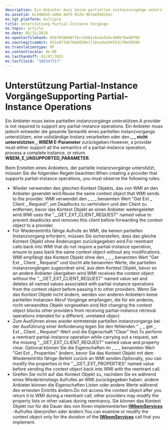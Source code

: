 ```yaml
---
description: Ein Anbieter muss keine partiellen instanzvorgänge unterstützen. Ein Anbieter muss jedoch entweder die gesamte Semantik eines partiellen instanzvorgangs unterstützen, eine vollständige Instanz verarbeiten oder den \_ nicht unterstützten WBEM E-Parameter zurückgeben \_ \_ .
ms.assetid: bc498655-ad6d-44f5-912d-9b7ee95825ec
ms.tgt_platform: multiple
title: Unterstützung Partial-Instance Vorgänge
ms.topic: article
ms.date: 05/31/2018
ms.openlocfilehash: 05bf656688ffbcc6981c6a3e55dc480570ad0f98
ms.sourcegitcommit: 831e8f3db78ab820e1710cede244553c70e50500
ms.translationtype: MT
ms.contentlocale: de-DE
ms.lasthandoff: 01/07/2021
ms.locfileid: "106347317"
---
```

# <a name="supporting-partial-instance-operations"></a><span data-ttu-id="0583e-104">Unterstützung Partial-Instance Vorgänge</span><span class="sxs-lookup"><span data-stu-id="0583e-104">Supporting Partial-Instance Operations</span></span>

<span data-ttu-id="0583e-105">Ein Anbieter muss keine partiellen instanzvorgänge unterstützen.</span><span class="sxs-lookup"><span data-stu-id="0583e-105">A provider is not required to support any partial-instance operations.</span></span> <span data-ttu-id="0583e-106">Ein Anbieter muss jedoch entweder die gesamte Semantik eines partiellen instanzvorgangs unterstützen, eine vollständige Instanz verarbeiten oder den **\_ \_ nicht unterstützten \_ WBEM E-Parameter** zurückgeben.</span><span class="sxs-lookup"><span data-stu-id="0583e-106">However, a provider must either support all the semantics of a partial-instance operation, process a complete instance, or return **WBEM\_E\_UNSUPPORTED\_PARAMETER**.</span></span>

<span data-ttu-id="0583e-107">Beim Erstellen eines Anbieters, der partielle instanzvorgänge unterstützt, müssen Sie die folgenden Regeln beachten:</span><span class="sxs-lookup"><span data-stu-id="0583e-107">When creating a provider that supports partial-instance operations, you must observe the following rules:</span></span>

-   <span data-ttu-id="0583e-108">Wieder verwenden des gleichen Kontext Objekts, das von WMI an den Anbieter gesendet wird.</span><span class="sxs-lookup"><span data-stu-id="0583e-108">Reuse the same context object that WMI sends to the provider.</span></span> <span data-ttu-id="0583e-109">WMI verwendet den \_ \_ \_ benannten Wert "Get Ext \_ Client \_ Request", um Deadlocks zu verhindern und den Client zu entfernen, bevor das Kontext Objekt an einen Anbieter weitergeleitet wird.</span><span class="sxs-lookup"><span data-stu-id="0583e-109">WMI uses the "\_\_GET\_EXT\_CLIENT\_REQUEST" named value to prevent deadlocks and removes this client before forwarding the context object to a provider.</span></span>
-   <span data-ttu-id="0583e-110">Für Wiedereintritts fähige Aufrufe an WMI, die keinen partiellen Instanzvorgang erfordern, müssen Sie sicherstellen, dass das gleiche Kontext Objekt ohne Änderungen zurückgegeben wird.</span><span class="sxs-lookup"><span data-stu-id="0583e-110">For reentrant calls back into WMI that do not require a partial-instance operation, ensure to pass back the same context object without any modifications.</span></span> <span data-ttu-id="0583e-111">WMI empfängt das Kontext Objekt ohne den \_ \_ \_ benannten Wert "Get Ext \_ Client \_ Request" und löscht alle benannten Werte, die partiellen instanzvorgängen zugeordnet sind, aus dem Kontext Objekt, bevor es an andere Anbieter übergeben wird.</span><span class="sxs-lookup"><span data-stu-id="0583e-111">WMI receives the context object without the "\_\_GET\_EXT\_CLIENT\_REQUEST" named value set and deletes all named values associated with partial-instance operations from the context object before passing it to other providers.</span></span> <span data-ttu-id="0583e-112">Wenn Sie das Kontext Objekt nicht ändern, werden von anderen Anbietern keine partiellen Instanzen Abruf Vorgänge empfangen, die für ein anderes, nicht verwandtes Objekt vorgesehen sind.</span><span class="sxs-lookup"><span data-stu-id="0583e-112">Not changing the context object blocks other providers from receiving partial-instance retrieval operations intended for a different, unrelated object.</span></span>
-   <span data-ttu-id="0583e-113">Zum Ausführen eines wieder eintretende partiellen instanzvorgangs bei der Ausführung einer Anforderung legen Sie den fehlenden " \_ \_ get \_ Ext \_ Client \_ Request"-Wert und die Eigenschaft "Clear" fest.</span><span class="sxs-lookup"><span data-stu-id="0583e-113">To perform a reentrant partial-instance operation while carrying out a request, set the missing "\_\_GET\_EXT\_CLIENT\_REQUEST" named value and property clear.</span></span> <span data-ttu-id="0583e-114">Optional können Sie die Eigenschaften im \_ \_ \_ benannten Wert "Get Ext \_ Properties" ändern, bevor Sie das Kontext Objekt mit dem Wiedereintritts fähige-Befehl zurück an WMI senden.</span><span class="sxs-lookup"><span data-stu-id="0583e-114">Optionally, you can modify the properties in the "\_\_GET\_EXT\_PROPERTIES" named value before sending the context object back into WMI with the reentrant call.</span></span>
-   <span data-ttu-id="0583e-115">Greifen Sie nicht auf das Kontext Objekt zu, nachdem Sie es während eines Wiedereinstiegs Aufrufes an WMI zurückgegeben haben. andere Anbieter können die Eigenschaften Listen oder andere Werte während des erneuten Eintritts ändern.</span><span class="sxs-lookup"><span data-stu-id="0583e-115">Do not access the context object after you return it to WMI during a reentrant call; other providers may modify the property lists or other values during reentrancy.</span></span> <span data-ttu-id="0583e-116">Sie können das Kontext Objekt nur für die Dauer des von Ihnen implementierten [**IWbemServices**](/windows/desktop/api/WbemCli/nn-wbemcli-iwbemservices) -Aufrufes überprüfen oder ändern.</span><span class="sxs-lookup"><span data-stu-id="0583e-116">You can examine or modify the context object only for the duration of the [**IWbemServices**](/windows/desktop/api/WbemCli/nn-wbemcli-iwbemservices) call that you implement.</span></span>

 

 



